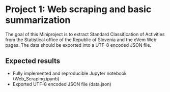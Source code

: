 # Project 1: Web scraping and basic summarization

The goal of this Miniproject is to extract Standard Classification of Activities from the Statistical office of the Republic of Slovenia and the eVem Web pages. The data should be exported into a UTF-8 encoded JSON file.

## Expected results

- Fully implemented and reproducible Jupyter notebook (Web_Scraping.ipynb)
- Exported UTF-8 encoded JSON file (data.json)